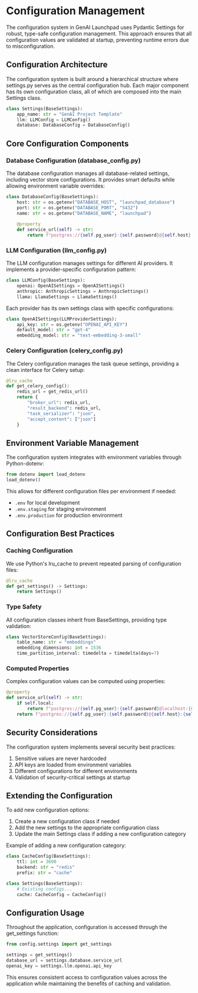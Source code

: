 # Configuration Management

The configuration system in GenAI Launchpad uses Pydantic Settings for robust, type-safe configuration management. This approach ensures that all configuration values are validated at startup, preventing runtime errors due to misconfiguration.

## Configuration Architecture

The configuration system is built around a hierarchical structure where settings.py serves as the central configuration hub. Each major component has its own configuration class, all of which are composed into the main Settings class.

```python
class Settings(BaseSettings):
    app_name: str = "GenAI Project Template"
    llm: LLMConfig = LLMConfig()
    database: DatabaseConfig = DatabaseConfig()
```

## Core Configuration Components

### Database Configuration (database_config.py)

The database configuration manages all database-related settings, including vector store configurations. It provides smart defaults while allowing environment variable overrides:

```python
class DatabaseConfig(BaseSettings):
    host: str = os.getenv("DATABASE_HOST", "launchpad_database")
    port: str = os.getenv("DATABASE_PORT", "5432")
    name: str = os.getenv("DATABASE_NAME", "launchpad")
    
    @property
    def service_url(self) -> str:
        return f"postgres://{self.pg_user}:{self.password}@{self.host}:{self.port}/{self.name}"
```

### LLM Configuration (llm_config.py)

The LLM configuration manages settings for different AI providers. It implements a provider-specific configuration pattern:

```python
class LLMConfig(BaseSettings):
    openai: OpenAISettings = OpenAISettings()
    anthropic: AnthropicSettings = AnthropicSettings()
    llama: LlamaSettings = LlamaSettings()
```

Each provider has its own settings class with specific configurations:

```python
class OpenAISettings(LLMProviderSettings):
    api_key: str = os.getenv("OPENAI_API_KEY")
    default_model: str = "gpt-4"
    embedding_model: str = "text-embedding-3-small"
```

### Celery Configuration (celery_config.py)

The Celery configuration manages the task queue settings, providing a clean interface for Celery setup:

```python
@lru_cache
def get_celery_config():
    redis_url = get_redis_url()
    return {
        "broker_url": redis_url,
        "result_backend": redis_url,
        "task_serializer": "json",
        "accept_content": ["json"]
    }
```

## Environment Variable Management

The configuration system integrates with environment variables through Python-dotenv:

```python
from dotenv import load_dotenv
load_dotenv()
```

This allows for different configuration files per environment if needed:

- `.env` for local development
- `.env.staging` for staging environment
- `.env.production` for production environment

## Configuration Best Practices

### Caching Configuration

We use Python's lru_cache to prevent repeated parsing of configuration files:

```python
@lru_cache
def get_settings() -> Settings:
    return Settings()
```

### Type Safety

All configuration classes inherit from BaseSettings, providing type validation:

```python
class VectorStoreConfig(BaseSettings):
    table_name: str = "embeddings"
    embedding_dimensions: int = 1536
    time_partition_interval: timedelta = timedelta(days=7)
```

### Computed Properties

Complex configuration values can be computed using properties:

```python
@property
def service_url(self) -> str:
    if self.local:
        return f"postgres://{self.pg_user}:{self.password}@localhost:{self.port}/{self.name}"
    return f"postgres://{self.pg_user}:{self.password}@{self.host}:{self.port}/{self.name}"
```

## Security Considerations

The configuration system implements several security best practices:

1. Sensitive values are never hardcoded
2. API keys are loaded from environment variables
3. Different configurations for different environments
4. Validation of security-critical settings at startup

## Extending the Configuration

To add new configuration options:

1. Create a new configuration class if needed
2. Add the new settings to the appropriate configuration class
3. Update the main Settings class if adding a new configuration category

Example of adding a new configuration category:

```python
class CacheConfig(BaseSettings):
    ttl: int = 3600
    backend: str = "redis"
    prefix: str = "cache"

class Settings(BaseSettings):
    # Existing configs...
    cache: CacheConfig = CacheConfig()
```

## Configuration Usage

Throughout the application, configuration is accessed through the get_settings function:

```python
from config.settings import get_settings

settings = get_settings()
database_url = settings.database.service_url
openai_key = settings.llm.openai.api_key
```

This ensures consistent access to configuration values across the application while maintaining the benefits of caching and validation. 